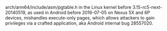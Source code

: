 arch/arm64/include/asm/pgtable.h in the Linux kernel before 3.15-rc5-next-20140519, as used in Android before 2016-07-05 on Nexus 5X and 6P devices, mishandles execute-only pages, which allows attackers to gain privileges via a crafted application, aka Android internal bug 28557020.